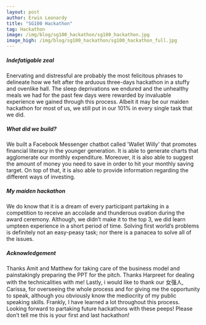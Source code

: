 ```yaml
---
layout: post
author: Erwin Leonardy
title: "SG100 Hackathon"
tag: Hackathon
image: /img/blog/sg100_hackathon/sg100_hackathon.jpg
image_high: /img/blog/sg100_hackathon/sg100_hackathon_full.jpg
---
```


##### Indefatigable zeal
Enervating and distressful are probably the most felicitous phrases to delineate how we felt after the arduous three-days hackathon in a stuffy and ovenlike hall. The sleep deprivations we endured and the unhealthy meals we had for the past few days were rewarded by invaluable experience we gained through this process. Albeit it may be our maiden hackathon for most of us, we still put in our 101% in every single task that we did.

##### What did we build?
We built a Facebook Messenger chatbot called 'Wallet Willy' that promotes financial literacy in the younger generation. It is able to generate charts that agglomerate our monthly expenditure. Moreover, it is also able to suggest the amount of money you need to save in order to hit your monthly saving target. On top of that, it is also able to provide information regarding the different ways of investing.

##### My maiden hackathon
We do know that it is a dream of every participant partaking in a competition to receive an accolade and thunderous ovation during the award ceremony. Although, we didn’t make it to the top 3, we did learn umpteen experience in a short period of time. Solving first world’s problems is definitely not an easy-peasy task; nor there is a panacea to solve all of the issues.

##### Acknowledgement
Thanks Amit and Matthew for taking care of the business model and painstakingly preparing the PPT for the pitch. Thanks Harpreet for dealing with the technicalities with me! Lastly, i would like to thank our 女强人, Carissa, for overseeing the whole process and for giving me the opportunity to speak, although you obviously know the mediocrity of my public speaking skills. Frankly, I have learned a lot throughout this process. Looking forward to partaking future hackathons with these peeps! Please don’t tell me this is your first and last hackathon!